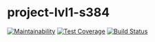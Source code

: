 # project-lvl1-s384

[![Maintainability](https://api.codeclimate.com/v1/badges/edbbc80b66b9b97c8393/maintainability)](https://codeclimate.com/github/nurgeld/project-lvl1-s384/maintainability)
[![Test Coverage](https://api.codeclimate.com/v1/badges/edbbc80b66b9b97c8393/test_coverage)](https://codeclimate.com/github/nurgeld/project-lvl1-s384/test_coverage)
[![Build Status](https://travis-ci.org/nurgeld/project-lvl1-s384.svg?branch=master)](https://travis-ci.org/nurgeld/project-lvl1-s384)
